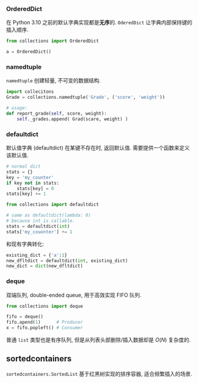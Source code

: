 ### OrderedDict

在 Python 3.10 之前的默认字典实现都是**无序**的. `OderedDict` 让字典内部保持键的插入顺序.

```python
from collections import OrderedDict

a = OrderedDict()
```

### namedtuple

`namedtuple` 创建轻量, 不可变的数据结构.

```python
import collecitons
Grade = collections.namedtuple('Grade', ('score', 'weight'))

# usage:
def report_grade(self, score, weight):
	self._grades.append( Grad(scare, weight) )
```

### defaultdict

默认值字典 (defaultdict) 在某键不存在时, 返回默认值. 需要提供一个函数来定义该默认值.


```python
# normal dict
stats = {}
key = 'my_counter'
if key not in stats:
	stats[key] = 0
stats[key] += 1
```

```python
from collections import defaultdict

# same as defaultdict(lambda: 0)
# because int is callable.
stats = defaultdict(int) 
stats['my_couonter'] += 1
```

和现有字典转化:
```python
existing_dict = {'a':1}
new_dfltdict = defaultdict(int, existing_dict)
new_dict = dict(new_dfltdict)
```

### deque

双端队列, double-ended queue, 用于高效实现 FIFO 队列.

```python
from collections import deque

fifo = deque()
fifo.apend(1)      # Producer
x = fifo.popleft() # Consumer
```

普通 `list` 类型也是有序队列, 但是从列表头部删除/插入数据却是 $O(N)$ 复杂度的.

## sortedcontainers

`sortedcontainers.SortedList` 基于红黑树实现的排序容器, 适合频繁插入的场景.
